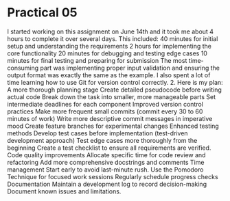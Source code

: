 # Practical 05

I started working on this assignment on June 14th and it took me about 4 hours to complete it over several days. This included:
40 minutes for initial setup and understanding the requirements
2 hours for implementing the core functionality
20 minutes for debugging and testing edge cases
10 minutes for final testing and preparing for submission
The most time-consuming part was implementing proper input validation and ensuring the output format was exactly the same as the example. I also spent a lot of time learning how to use Git for version control correctly.
2. Here is my plan:
A more thorough planning stage
Create detailed pseudocode before writing actual code
Break down the task into smaller, more manageable parts
Set intermediate deadlines for each component
Improved version control practices
Make more frequent small commits (commit every 30 to 60 minutes of work)
Write more descriptive commit messages in imperative mood
Create feature branches for experimental changes
Enhanced testing methods
Develop test cases before implementation (test-driven development approach)
Test edge cases more thoroughly from the beginning
Create a test checklist to ensure all requirements are verified.
Code quality improvements
Allocate specific time for code review and refactoring
Add more comprehensive docstrings and comments
Time management
Start early to avoid last-minute rush.
Use the Pomodoro Technique for focused work sessions
Regularly schedule progress checks
Documentation
Maintain a development log to record decision-making
Document known issues and limitations.
   
